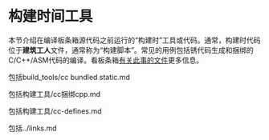 # 构建时间工具

本节介绍在编译板条箱源代码之前运行的“构建时”工具或代码。通常，构建时代码位于**建筑工人**文件，通常称为“构建脚本”。常见的用例包括锈代码生成和捆绑的C/C++/ASM代码的编译。看板条箱[有关此事的文件][build-script-docs]更多信息。

包括build_tools/cc bundled static.md

包括构建工具/cc捆绑cpp.md

包括构建工具/cc-defines.md

包括../links.md

[build-script-docs]: http://doc.crates.io/build-script.html
